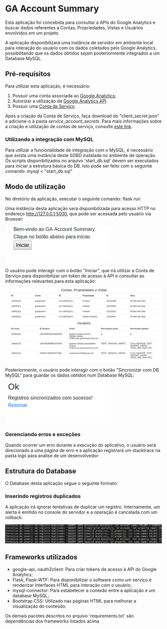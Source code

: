 # GA Account Summary
Esta aplicação foi concebida para consultar a APIs do Google Analytics e buscar dados referentes a Contas, Propriedades, Vistas e Usuários envolvidos em um projeto.


A aplicação disponibilizará uma instância de servidor em ambiente local para interação do usuário com os dados coletados pelo Google Analytics, possibilitando que os dados obtidos sejam posteriormente integrados a um Database MySQL.


## Pré-requisitos
Para utilizar esta aplicação, é necessário:


1. Possuir uma conta associada ao [Google Analytics](https://analytics.google.com);
2. Autorizar a utilização da [Google Analytics API](https://console.developers.google.com/flows/enableapi?apiid=analytics)
3. Possuir uma [Conta de Serviço](https://console.developers.google.com/apis/credentials)


Após a criação da Conta de Serviço, faça download do "client_secret.json" e adicione-o à pasta *service_account_secrets*.
Para mais informações sobre a criação e utilização de contas de serviço, consulte [este link](https://developers.google.com/adwords/api/docs/guides/authentication#setting_up_service_account_access).


### Utilizando a integração com MySQL
Para utilizar a funcionalidade de integração com o MySQL, é necessário que exista uma instância deste SGBD instalada no ambiente de operação. 
Os scripts disponibilizados no arquivo 'start_db.sql' devem ser executados para iniciar a estrutura básica do DB. Isto pode ser feito com o seguinte comando:
    mysql < "start_db.sql"


## Modo de utilização
No diretório da aplicação, executar o seguinte comando:
    flask run

Uma instância desta aplicação será disponibilizada para acesso HTTP no endereço http://127.0.0.1:5000, que pode ser acessada pelo usuário via Browser:

![Welcome](readme_images/Welcome.png)


O usuário pode interagir com o botão "Iniciar", que irá utilizar a Conta de Serviço para disponibilizar um token de acesso à API e consultar as informações relevantes para esta aplicação:

![Summary](readme_images/Account_Summary.png)


Posteriormente, o usuário pode interagir com o botão "Sincronizar com DB MySQL" para guardar os dados obtidos num Database MySQL:

![Dbsync](readme_images/DB_Sync.png)


### Gerenciando erros e exceções
Quando ocorrer um erro durante a execução do aplicativo, o usuário será direcionado a uma página de erro e a aplicação registrará um stacktrace na pasta *logs* para análise de um desenvolvedor:


## Estrutura do Database
O Database desta aplicação segue o seguinte formato:


### Inserindo registros duplicados
A aplicação irá ignorar tentativas de duplicar um registro. Internamente, um alerta é emitido no console do servidor e a operação é cancelada com um rollback:

![Duplicated_Users](readme_images/Duplicated_users.png)


## Frameworks utilizados
* google-api, oauth2client: Para criar tokens de acesso à API do Google Analytics;
* Flask, Flask-WTF: Para disponibilizar o software como um serviço e renderizar interfaces HTML para interação com o usuário;
* mysql-connector: Para estabelecer a conexão entre a aplicação e um database MySQL;
* Bootstrap CSS: Utilizado nas páginas HTML para melhorar a visualização do conteúdo.

Os demais pacotes descritos no arquivo 'requirements.txt' são dependências dos frameworks listados acima
